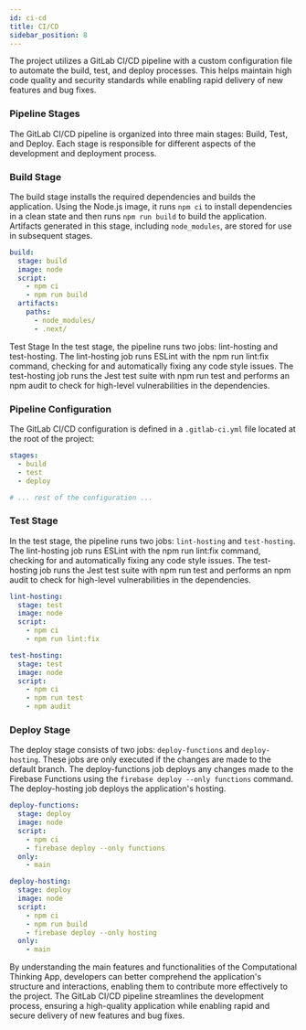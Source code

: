 ```yaml
---
id: ci-cd
title: CI/CD
sidebar_position: 8
---
```


The project utilizes a GitLab CI/CD pipeline with a custom configuration file to automate the build, test, and deploy processes. This helps maintain high code quality and security standards while enabling rapid delivery of new features and bug fixes.

### Pipeline Stages
The GitLab CI/CD pipeline is organized into three main stages: Build, Test, and Deploy. Each stage is responsible for different aspects of the development and deployment process.

### Build Stage
The build stage installs the required dependencies and builds the application. Using the Node.js image, it runs `npm ci` to install dependencies in a clean state and then runs `npm run build` to build the application. Artifacts generated in this stage, including `node_modules`, are stored for use in subsequent stages.

```yaml
build:
  stage: build
  image: node
  script:
    - npm ci
    - npm run build
  artifacts:
    paths:
      - node_modules/
      - .next/
```

Test Stage
In the test stage, the pipeline runs two jobs: lint-hosting and test-hosting. The lint-hosting job runs ESLint with the npm run lint:fix command, checking for and automatically fixing any code style issues. The test-hosting job runs the Jest test suite with npm run test and performs an npm audit to check for high-level vulnerabilities in the dependencies.

### Pipeline Configuration

The GitLab CI/CD configuration is defined in a `.gitlab-ci.yml` file located at the root of the project:

```yaml
stages:
  - build
  - test
  - deploy

# ... rest of the configuration ...
```

### Test Stage
In the test stage, the pipeline runs two jobs: `lint-hosting` and `test-hosting`. The lint-hosting job runs ESLint with the npm run lint:fix command, checking for and automatically fixing any code style issues. The test-hosting job runs the Jest test suite with npm run test and performs an npm audit to check for high-level vulnerabilities in the dependencies.

```yaml
lint-hosting:
  stage: test
  image: node
  script:
    - npm ci
    - npm run lint:fix

test-hosting:
  stage: test
  image: node
  script:
    - npm ci
    - npm run test
    - npm audit
```

### Deploy Stage
The deploy stage consists of two jobs: `deploy-functions` and `deploy-hosting`. These jobs are only executed if the changes are made to the default branch. The deploy-functions job deploys any changes made to the Firebase Functions using the `firebase deploy --only functions` command. The deploy-hosting job deploys the application's hosting.

```yaml
deploy-functions:
  stage: deploy
  image: node
  script:
    - npm ci
    - firebase deploy --only functions
  only:
    - main

deploy-hosting:
  stage: deploy
  image: node
  script:
    - npm ci
    - npm run build
    - firebase deploy --only hosting
  only:
    - main
```

By understanding the main features and functionalities of the Computational Thinking App, developers can better comprehend the application's structure and interactions, enabling them to contribute more effectively to the project. The GitLab CI/CD pipeline streamlines the development process, ensuring a high-quality application while enabling rapid and secure delivery of new features and bug fixes.